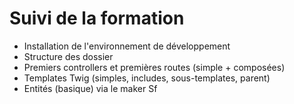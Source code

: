 
# Suivi de la formation

- Installation de l'environnement de développement
- Structure des dossier
- Premiers controllers et premières routes (simple + composées) 
- Templates Twig (simples, includes, sous-templates, parent)
- Entités (basique) via le maker Sf
